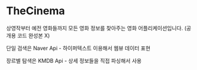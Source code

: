 # TheCinema
상영작부터 예전 영화들까지 모든 영화 정보를 찾아주는 영화 어플리케이션입니다. (공개용 코드 완성본 X)

단일 검색은 Naver Api  - 하이퍼텍스트 이용해서 웹뷰 데이터 표현

장르별 탐색은 KMDB Api - 상세 정보들을 직접 파싱해서 사용 
